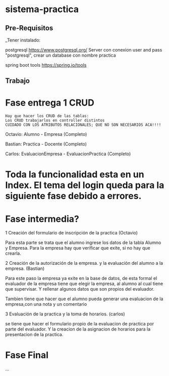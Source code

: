 # sistema-practica


## Pre-Requisitos
_Tener instalado:

postgresql https://www.postgresql.org/ Server con conexion user and pass "postgresql", crear un database con nombre practica

spring boot tools https://spring.io/tools


## Trabajo
  # Fase entrega 1 CRUD
    Hay que hacer los CRUD de las tablas:
    Los CRUD trabajarlos en controller distintos 
    CUIDADO CON LOS ATRIBUTOS RELACIONALES; QUE NO SON NECESARIOS ACA!!!!
   Octavio: Alumno - Empresa (Completo)

   Bastian: Practica - Docente (Completo)

   Carlos:  EvaluacionEmpresa  - EvaluacionPractica (Completo)
   
  # Toda la funcionalidad esta en un Index. El tema del login queda para la siguiente fase debido a errores.

  # Fase intermedia?

   1 Creación del formulario de inscripción de la practica (Octavio)

   Para esta parte se trata que el alumno ingrese los datos de la tabla
     Alumno y Empresa. Para la empresa hay que verificar que exite, si no
     hay que crearla.

   2 Creación de la autorización de la empresa. y la evaluación del alumno a la empresa. (Bastian)

   Para este paso la empresa ya exite en la base de datos, de esta formal el evaluador de la empresa tiene que elegir la empresa, al           alumno al cual tiene que supervisar. Y rellenar algunos datos que son propios del evaluador.

   Tambien tiene que hacer que el alumno pueda generar una evaluacion de la empresa,con una nota y un comentario

  3 Evaluación de la practica y la toma de horarios. (carlos)

   se tiene que hacer el formulario propio de la evaluacion de practica por parte del evaluador.
   Y la creacion de la asignacion de horarios para la presentacion de la practica.

   # Fase Final
   ...
